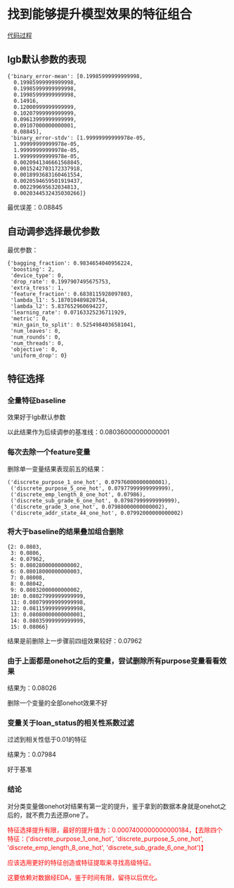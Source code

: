 # 找到能够提升模型效果的特征组合

[代码过程](https://github.com/JustDoItGit/ML-000/blob/master/Week09/Lending%20Club.ipynb)

## lgb默认参数的表现

```text
{'binary_error-mean': [0.19985999999999998,
  0.19985999999999998,
  0.19985999999999998,
  0.19985999999999998,
  0.14916,
  0.12000999999999999,
  0.10207999999999999,
  0.09613999999999999,
  0.09107000000000001,
  0.08845],
 'binary_error-stdv': [1.99999999999978e-05,
  1.99999999999978e-05,
  1.99999999999978e-05,
  1.99999999999978e-05,
  0.0020941346661568845,
  0.0015242703172337918,
  0.0018993683160461554,
  0.0020594659501919437,
  0.002299695632034813,
  0.0020344532435030266]}
```

最优误差：0.08845

## 自动调参选择最优参数

最优参数：

```text
{'bagging_fraction': 0.9834654040956224,
 'boosting': 2,
 'device_type': 0,
 'drop_rate': 0.1997907495675753,
 'extra_tress': 1,
 'feature_fraction': 0.6838115928097803,
 'lambda_l1': 5.187010489820754,
 'lambda_l2': 5.837652960694227,
 'learning_rate': 0.07163325236711929,
 'metric': 0,
 'min_gain_to_split': 0.5254984036581041,
 'num_leaves': 0,
 'num_rounds': 0,
 'num_threads': 0,
 'objective': 0,
 'uniform_drop': 0}
```

## 特征选择

### 全量特征baseline

效果好于lgb默认参数

以此结果作为后续调参的基准线：0.08036000000000001

### 每次去除一个feature变量

删除单一变量结果表现前五的结果：

```text
('discrete_purpose_1_one_hot', 0.07976000000000001),
 ('discrete_purpose_5_one_hot', 0.07977999999999999),
 ('discrete_emp_length_8_one_hot', 0.07986),
 ('discrete_sub_grade_6_one_hot', 0.07987999999999999),
 ('discrete_grade_3_one_hot', 0.07988000000000002),
 ('discrete_addr_state_44_one_hot', 0.07992000000000002)
```

### 将大于baseline的结果叠加组合删除

```text
{2: 0.0803,
 3: 0.0806,
 4: 0.07962,
 5: 0.08028000000000002,
 6: 0.08018000000000003,
 7: 0.08008,
 8: 0.08042,
 9: 0.08032000000000002,
 10: 0.08027999999999999,
 11: 0.08079999999999998,
 12: 0.08115999999999998,
 13: 0.08080000000000001,
 14: 0.08035999999999999,
 15: 0.08066}
```

结果是前删除上一步骤前四组效果较好：0.07962

### 由于上面都是onehot之后的变量，尝试删除所有purpose变量看看效果

结果为：0.08026

删除一个变量的全部onehot效果不好

### 变量关于loan_status的相关性系数过滤

过滤到相关性低于0.01的特征

结果为：0.07984

好于基准

### 结论

对分类变量做onehot对结果有第一定的提升，鉴于拿到的数据本身就是onehot之后的，就不费力去还原one了。

<font color="red">特征选择提升有限，最好的提升值为：0.0007400000000000184，【去除四个特征：('discrete_purpose_1_one_hot',  'discrete_purpose_5_one_hot', 'discrete_emp_length_8_one_hot', 'discrete_sub_grade_6_one_hot')】</font>

<font color="red">应该选用更好的特征创造或特征提取来寻找高级特征。</font>

<font color="red">这要依赖对数据经EDA，鉴于时间有限，留待以后优化。</font>



